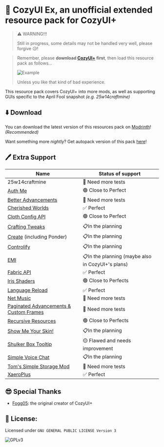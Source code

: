 # 🥳 CozyUI Ex, an unofficial extended resource pack for CozyUI+

> ⚠️ WARNING!!!
>
> Still in progress, some details may not be handled very well, please forgive 😥!

> Remember, please **download [CozyUI+](https://modrinth.com/resourcepack/cozyui-plus) first**, then load this resource pack as follows...
>
> ![Example](https://cdn.modrinth.com/data/jrC5r3Mp/images/c7e8d2e10416e33d8a8c35121849be9b9f1e366d.png)
>
> Unless you like that kind of bad experience.

This resource pack covers CozyUI+ into more mods, as well as supporting GUIs specific to the April Fool  snapshot _(e.g. 25w14craftmine)_

## ⬇️ Download

You can download the latest version of this resources pack on [Modrinth](https://modrinth.com/resourcepack/cozyui-ex)! *(Recommended)*

Want something more *nightly*? Get autopack version of this pack [here](https://github.com/WhatDamon/cozyui-ex/actions)! 

## 🖊️ Extra Support

| Name                                                         | Status of support                                |
| ------------------------------------------------------------ | ------------------------------------------------ |
| 25w14craftmine                                               | 🔴 Need more tests                                |
| [Auth Me](https://modrinth.com/mod/auth-me)                  | 🟢 Close to Perfect                               |
| [Better Advancements](https://modrinth.com/mod/better-advancements) | 🔴 Need more tests                                |
| [Cherished Worlds](https://modrinth.com/mod/cherished-worlds) | ✅ Perfect                                        |
| [Cloth Config API](https://modrinth.com/mod/cloth-config)    | 🟢 Close to Perfect                               |
| [Crafting Tweaks](https://modrinth.com/mod/crafting-tweaks)  | 📋In the planning                                 |
| [Create](https://modrinth.com/mod/create) (including Ponder) | 📋In the planning                                 |
| [Controlify](https://modrinth.com/mod/controlify)            | 📋In the planning                                 |
| [EMI](https://modrinth.com/mod/emi)                          | 📋In the planning (maybe also in CozyUI+'s plans) |
| [Fabric API](https://modrinth.com/mod/fabric-api)            | ✅ Perfect                                        |
| [Iris Shaders](https://modrinth.com/mod/iris)                | 🟢 Close to Perfects                              |
| [Language Reload](https://modrinth.com/mod/language-reload)  | ✅ Perfect                                        |
| [Net Music](https://modrinth.com/mod/net-music)              | 🔴 Need more tests                                |
| [Paginated Advancements & Custom Frames](https://modrinth.com/mod/paginatedadvancements) | 🔴 Need more tests                                |
| [Recursive Resources](https://modrinth.com/mod/recursiveresources) | 🟢 Close to Perfects                              |
| [Show Me Your Skin!](https://modrinth.com/mod/show-me-your-skin) | 📋In the planning                                 |
| [Shulker Box Tooltip](https://modrinth.com/mod/shulkerboxtooltip) | 🟡 Flawed and needs improvement                   |
| [Simple Voice Chat](https://modrinth.com/plugin/simple-voice-chat) | 📋In the planning                                 |
| [Tom's Simple Storage Mod](https://modrinth.com/mod/toms-storage) | 🔴 Need more tests                                |
| [XaeroPlus](https://modrinth.com/mod/xaeroplus/)             | ✅ Perfect                                        |

## 😎 Special Thanks

- [Fogg05](https://modrinth.com/user/Fogg05): the original creator of CozyUI+

## 📜 License:

Licensed under `GNU GENERAL PUBLIC LICENSE Version 3`

![GPLv3](https://www.gnu.org/graphics/gplv3-127x51.png)
